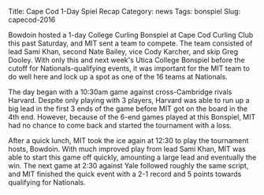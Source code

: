 Title: Cape Cod 1-Day Spiel Recap
Category: news
Tags: bonspiel
Slug: capecod-2016

Bowdoin hosted a 1-day College Curling Bonspiel at Cape Cod Curling Club this past Saturday, and MIT sent a team to compete. The team consisted of lead Sami Khan, second Nate Bailey, vice Cody Karcher, and skip Greg Dooley. With only this and next week's Utica College Bonspiel before the cutoff for Nationals-qualifying events, it was important for the MIT team to do well here and lock up a spot as one of the 16 teams at Nationals.

The day began with a 10:30am game against cross-Cambridge rivals Harvard. Despite only playing with 3 players, Harvard was able to run up a big lead in the first 3 ends of the game before MIT got on the board in the 4th end. However, because of the 6-end games played at this Bonspiel, MIT had no chance to come back and started the tournament with a loss.

After a quick lunch, MIT took the ice again at 12:30 to play the tournament hosts, Bowdoin. With much improved play from lead Sami Khan, MIT was able to start this game off quickly, amounting a large lead and eventually the win. The next game at 2:30 against Yale followed roughly the same script, and MIT finished the quick event with a 2-1 record and 5 points towards qualifying for Nationals.
